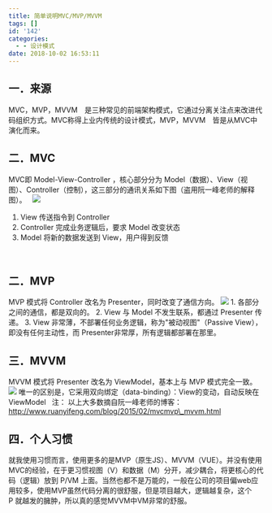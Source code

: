 ```yaml
---
title: 简单说明MVC/MVP/MVVM
tags: []
id: '142'
categories:
  - - 设计模式
date: 2018-10-02 16:53:11
---
```


## **一．来源**

MVC，MVP，MVVM　是三种常见的前端架构模式，它通过分离关注点来改进代码组织方式。MVC称得上业内传统的设计模式，MVP，MVVM　皆是从MVC中演化而来。  

## **二．MVC**

MVC即 Model-View-Controller ，核心部分分为 Model（数据）、View（视图）、Controller（控制），这三部分的通讯关系如下图（盗用阮一峰老师的解释图）。   ![](http://www.ruanyifeng.com/blogimg/asset/2015/bg2015020105.png)

1.  View 传送指令到 Controller
2.  Controller 完成业务逻辑后，要求 Model 改变状态
3.  Model 将新的数据发送到 View，用户得到反馈

 

## **二．MVP**

MVP 模式将 Controller 改名为 Presenter，同时改变了通信方向。 ![](http://www.ruanyifeng.com/blogimg/asset/2015/bg2015020109.png) 1. 各部分之间的通信，都是双向的。 2. View 与 Model 不发生联系，都通过 Presenter 传递。 3. View 非常薄，不部署任何业务逻辑，称为"被动视图"（Passive View），即没有任何主动性，而 Presenter非常厚，所有逻辑都部署在那里。  

## **三．MVVM**

MVVM 模式将 Presenter 改名为 ViewModel，基本上与 MVP 模式完全一致。![](http://www.ruanyifeng.com/blogimg/asset/2015/bg2015020110.png) 唯一的区别是，它采用双向绑定（data-binding）：View的变动，自动反映在 ViewModel   注： 以上大多数摘自阮一峰老师的博客：http://www.ruanyifeng.com/blog/2015/02/mvcmvp\_mvvm.html  

## **四．个人习惯**

就我使用习惯而言，使用更多的是MVP（原生JS）、MVVM（VUE）。并没有使用MVC的经验，在于更习惯视图（V）和数据（M）分开，减少耦合，将更核心的代码（逻辑）放到 P/VM 上面。当然也都不是万能的，一般在公司的项目偏web应用较多，使用MVP虽然代码分离的很舒服，但是项目越大，逻辑越复杂，这个P 就越发的臃肿，所以真的感觉MVVM中VM非常的舒服。